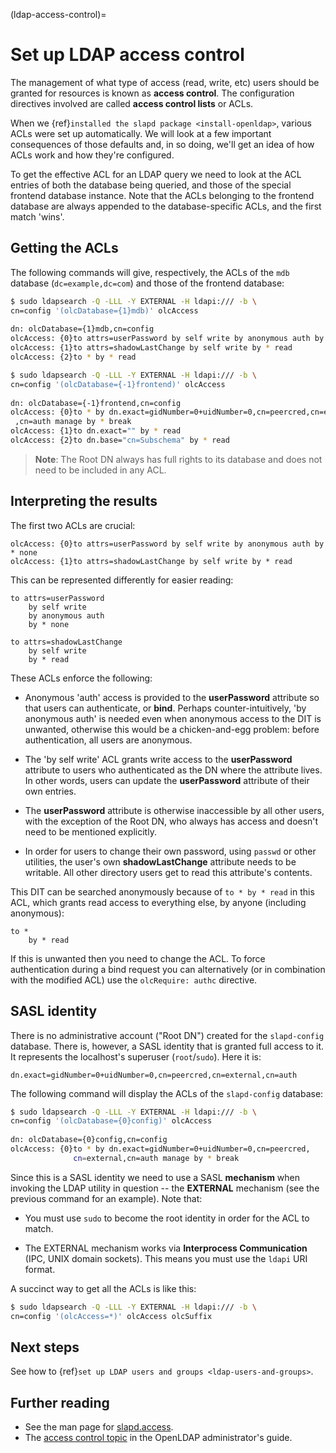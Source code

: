 (ldap-access-control)=
# Set up LDAP access control


The management of what type of access (read, write, etc) users should be granted for resources is known as **access control**. The configuration directives involved are called **access control lists** or ACLs.

When we {ref}`installed the slapd package <install-openldap>`, various ACLs were set up automatically. We will look at a few important consequences of those defaults and, in so doing, we'll get an idea of how ACLs work and how they're configured.

To get the effective ACL for an LDAP query we need to look at the ACL entries of both the database being queried, and those of the special frontend database instance. Note that the ACLs belonging to the frontend database are always appended to the database-specific ACLs, and the first match 'wins'.

## Getting the ACLs

The following commands will give, respectively, the ACLs of the `mdb` database (`dc=example,dc=com`) and those of the frontend database:

```bash
$ sudo ldapsearch -Q -LLL -Y EXTERNAL -H ldapi:/// -b \
cn=config '(olcDatabase={1}mdb)' olcAccess
    
dn: olcDatabase={1}mdb,cn=config
olcAccess: {0}to attrs=userPassword by self write by anonymous auth by * none
olcAccess: {1}to attrs=shadowLastChange by self write by * read
olcAccess: {2}to * by * read

$ sudo ldapsearch -Q -LLL -Y EXTERNAL -H ldapi:/// -b \
cn=config '(olcDatabase={-1}frontend)' olcAccess
    
dn: olcDatabase={-1}frontend,cn=config
olcAccess: {0}to * by dn.exact=gidNumber=0+uidNumber=0,cn=peercred,cn=external
 ,cn=auth manage by * break
olcAccess: {1}to dn.exact="" by * read
olcAccess: {2}to dn.base="cn=Subschema" by * read
```

> **Note**:
> The Root DN always has full rights to its database and does not need to be included in any ACL.

## Interpreting the results

The first two ACLs are crucial:

```text
olcAccess: {0}to attrs=userPassword by self write by anonymous auth by * none
olcAccess: {1}to attrs=shadowLastChange by self write by * read
```

This can be represented differently for easier reading:

```text
to attrs=userPassword
    by self write
    by anonymous auth
    by * none
    
to attrs=shadowLastChange
    by self write
    by * read
```

These ACLs enforce the following:

- Anonymous 'auth' access is provided to the **userPassword** attribute so that users can authenticate, or **bind**. Perhaps counter-intuitively, 'by anonymous auth' is needed even when anonymous access to the DIT is unwanted, otherwise this would be a chicken-and-egg problem: before authentication, all users are anonymous.

- The 'by self write' ACL grants write access to the **userPassword** attribute to users who authenticated as the DN where the attribute lives. In other words, users can update the **userPassword** attribute of their own entries.

- The **userPassword** attribute is otherwise inaccessible by all other users, with the exception of the Root DN, who always has access and doesn't need to be mentioned explicitly.

- In order for users to change their own password, using `passwd` or other utilities, the user's own **shadowLastChange** attribute needs to be writable. All other directory users get to read this attribute's contents.

This DIT can be searched anonymously because of `to * by * read` in this ACL, which grants read access to everything else, by anyone (including anonymous):

```text
to *
    by * read
```

If this is unwanted then you need to change the ACL. To force authentication during a bind request you can alternatively (or in combination with the modified ACL) use the `olcRequire: authc` directive.

## SASL identity

There is no administrative account ("Root DN") created for the `slapd-config` database. There is, however, a SASL identity that is granted full access to it. It represents the localhost's superuser (`root`/`sudo`). Here it is:

```text
dn.exact=gidNumber=0+uidNumber=0,cn=peercred,cn=external,cn=auth 
```

The following command will display the ACLs of the `slapd-config` database:

```bash
$ sudo ldapsearch -Q -LLL -Y EXTERNAL -H ldapi:/// -b \
cn=config '(olcDatabase={0}config)' olcAccess
    
dn: olcDatabase={0}config,cn=config
olcAccess: {0}to * by dn.exact=gidNumber=0+uidNumber=0,cn=peercred,
              cn=external,cn=auth manage by * break
```

Since this is a SASL identity we need to use a SASL **mechanism** when invoking the LDAP utility in question -- the **EXTERNAL** mechanism (see the previous command for an example). Note that:

- You must use `sudo` to become the root identity in order for the ACL to match.

- The EXTERNAL mechanism works via **Interprocess Communication** (IPC, UNIX domain sockets). This means you must use the `ldapi` URI format.

A succinct way to get all the ACLs is like this:

```bash
$ sudo ldapsearch -Q -LLL -Y EXTERNAL -H ldapi:/// -b \
cn=config '(olcAccess=*)' olcAccess olcSuffix
```

## Next steps

See how to {ref}`set up LDAP users and groups <ldap-users-and-groups>`.

## Further reading

- See the man page for [slapd.access](http://manpages.ubuntu.com/manpages/slapd.access.html).
- The [access control topic](https://openldap.org/doc/admin25/guide.html#Access%20Control) in the OpenLDAP administrator's guide.
